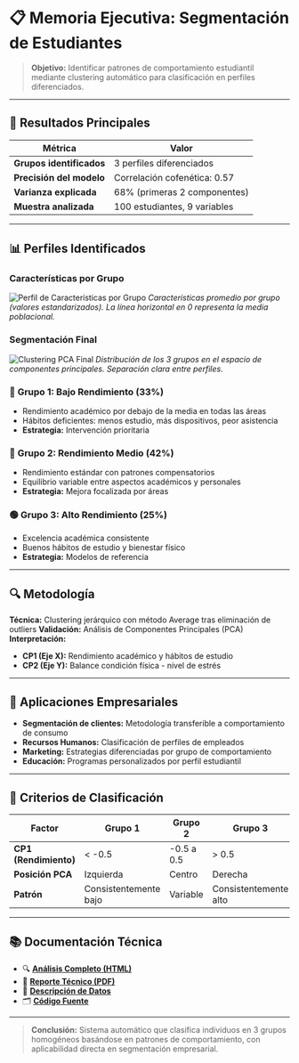 
# 📋 Memoria Ejecutiva: Segmentación de Estudiantes

> **Objetivo:** Identificar patrones de comportamiento estudiantil mediante clustering automático para clasificación en perfiles diferenciados.

---

## 🎯 Resultados Principales

| **Métrica** | **Valor** |
|-------------|-----------|
| **Grupos identificados** | 3 perfiles diferenciados |
| **Precisión del modelo** | Correlación cofenética: 0.57 |
| **Varianza explicada** | 68% (primeras 2 componentes) |
| **Muestra analizada** | 100 estudiantes, 9 variables |

---

## 📊 Perfiles Identificados

### Características por Grupo
![Perfil de Características por Grupo](https://github.com/user-attachments/assets/4be0c515-7bce-44d8-a411-d07498bfacba)
*Características promedio por grupo (valores estandarizados). La línea horizontal en 0 representa la media poblacional.*

### Segmentación Final
![Clustering PCA Final](https://github.com/user-attachments/assets/4be0c515-7bce-44d8-a411-d07498bfacba)
*Distribución de los 3 grupos en el espacio de componentes principales. Separación clara entre perfiles.*

### 🔴 **Grupo 1: Bajo Rendimiento** (33%)
- Rendimiento académico por debajo de la media en todas las áreas
- Hábitos deficientes: menos estudio, más dispositivos, peor asistencia
- **Estrategia:** Intervención prioritaria

### 🔵 **Grupo 2: Rendimiento Medio** (42%)
- Rendimiento estándar con patrones compensatorios
- Equilibrio variable entre aspectos académicos y personales
- **Estrategia:** Mejora focalizada por áreas

### 🟢 **Grupo 3: Alto Rendimiento** (25%)
- Excelencia académica consistente
- Buenos hábitos de estudio y bienestar físico
- **Estrategia:** Modelos de referencia

---

## 🔍 Metodología

**Técnica:** Clustering jerárquico con método Average tras eliminación de outliers
**Validación:** Análisis de Componentes Principales (PCA)
**Interpretación:** 
- **CP1 (Eje X):** Rendimiento académico y hábitos de estudio
- **CP2 (Eje Y):** Balance condición física - nivel de estrés

---

## 💼 Aplicaciones Empresariales

- **Segmentación de clientes:** Metodología transferible a comportamiento de consumo
- **Recursos Humanos:** Clasificación de perfiles de empleados
- **Marketing:** Estrategias diferenciadas por grupo de comportamiento
- **Educación:** Programas personalizados por perfil estudiantil

---

## 🔧 Criterios de Clasificación

| **Factor** | **Grupo 1** | **Grupo 2** | **Grupo 3** |
|------------|-------------|-------------|-------------|
| **CP1 (Rendimiento)** | < -0.5 | -0.5 a 0.5 | > 0.5 |
| **Posición PCA** | Izquierda | Centro | Derecha |
| **Patrón** | Consistentemente bajo | Variable | Consistentemente alto |

---

## 📚 Documentación Técnica

- 🔍 **[Análisis Completo (HTML)](./code/analisis_clustering.html)**
- 📄 **[Reporte Técnico (PDF)](./code/analisis-clustering.pdf)**
- 💾 **[Descripción de Datos](./data/README.md)**
- 🗂️ **[Código Fuente](./code/)**

---

> **Conclusión:** Sistema automático que clasifica individuos en 3 grupos homogéneos basándose en patrones de comportamiento, con aplicabilidad directa en segmentación empresarial.
